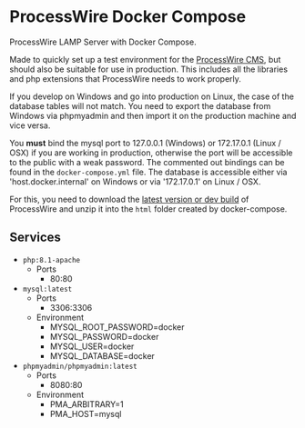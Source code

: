 # ProcessWire Docker Compose
ProcessWire LAMP Server with Docker Compose.

Made to quickly set up a test environment for the [ProcessWire CMS](https://github.com/processwire/processwire), but should also be suitable for use in production. This includes all the libraries and php extensions that ProcessWire needs to work properly.

If you develop on Windows and go into production on Linux, the case of the database tables will not match. You need to export the database from Windows via phpmyadmin and then import it on the production machine and vice versa.

You **must** bind the mysql port to 127.0.0.1 (Windows) or 172.17.0.1 (Linux / OSX) if you are working in production, otherwise the port will be accessible to the public with a weak password. The commented out bindings can be found in the `docker-compose.yml` file. The database is accessible either via 'host.docker.internal' on Windows or via '172.17.0.1' on Linux / OSX.

For this, you need to download the [latest version or dev build](https://processwire.com/download/core/) of ProcessWire and unzip it into the `html` folder created by docker-compose.

## Services
- `php:8.1-apache`
  - Ports
    - 80:80
- `mysql:latest`
  - Ports
    - 3306:3306
  - Environment
    - MYSQL_ROOT_PASSWORD=docker
    - MYSQL_PASSWORD=docker
    - MYSQL_USER=docker
    - MYSQL_DATABASE=docker
- `phpmyadmin/phpmyadmin:latest`
  - Ports
    - 8080:80
   - Environment
      - PMA_ARBITRARY=1
      - PMA_HOST=mysql
